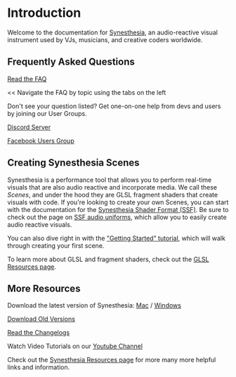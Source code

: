 # Introduction

Welcome to the documentation for [Synesthesia](https://www.synesthesia.live/), an audio-reactive visual instrument used by VJs, musicians, and creative coders worldwide. 

<!-- ![banner](src/images/blu-glitch.png "Banner") -->
<!-- <div style='text-align:center'>
  <video autoPlay loop muted width="600px">
    <source src="https://player.vimeo.com/external/192073257.hd.mp4?s=b37a271c8b26dd6881da6f7307f6d47603d11592&profile_id=119" type="video/mp4" />
    Your browser does not support the video tag. You may want to upgrade your browser.
  </video>
</div> -->

## Frequently Asked Questions

[Read the FAQ](https://app.synesthesia.live/docs/faq/)

<< Navigate the FAQ by topic using the tabs on the left

Don't see your question listed? Get one-on-one help from devs and users by joining our User Groups.

[Discord Server](https://discord.gg/synesthesia)

[Facebook Users Group](https://www.facebook.com/groups/synesthesialive)

## Creating Synesthesia Scenes

Synesthesia is a performance tool that allows you to perform real-time visuals that are also audio reactive and incorporate media. We call these *Scenes*, and under the hood they are GLSL fragment shaders that create visuals with code. If you're looking to create your own Scenes, you can start with the documentation for the [Synesthesia Shader Format (SSF)](ssf/ssf.md). Be sure to check out the page on [SSF audio uniforms](ssf/audio_uniforms.md), which allow you to easily create audio reactive visuals.

You can also dive right in with the ["Getting Started" tutorial](./tutorials/first_scene.md), which will walk through creating your first scene.

To learn more about GLSL and fragment shaders, check out the [GLSL Resources page](./resources/glsl_resources.md).

## More Resources

Download the latest version of Synesthesia: [Mac](https://production.synesthesia.live/mac/try) / [Windows](https://production.synesthesia.live/windows/try)

[Download Old Versions](https://app.synesthesia.live/docs/resources/syn_installers.html)

[Read the Changelogs](https://app.synesthesia.live/docs/resources/changelogs.html)

Watch Video Tutorials on our [Youtube Channel](https://www.youtube.com/channel/UCN91NOZFK06VxOMbFw_-E2g)

Check out the [Synesthesia Resources page](./resources/syn_resources.md) for more many more helpful links and information. 


